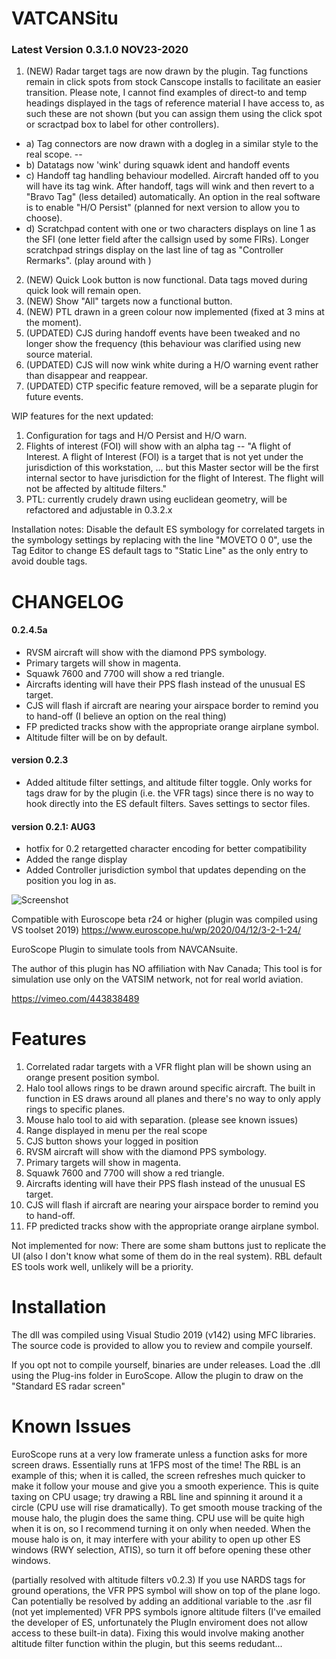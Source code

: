 # VATCANSitu

### Latest Version 0.3.1.0 NOV23-2020
1. (NEW) Radar target tags are now drawn by the plugin. Tag functions remain in click spots from stock Canscope installs to facilitate an easier transition. Please note, I cannot find examples of direct-to and temp headings displayed in the tags of reference material I have access to, as such these are not shown (but you can assign them using the click spot or scractpad box to label for other controllers).
  * a) Tag connectors are now drawn with a dogleg in a similar style to the real scope. -- 
  * b) Datatags now 'wink' during squawk ident and handoff events
  * c) Handoff tag handling behaviour modelled. Aircraft handed off to you will have its tag wink. After handoff, tags will wink and then revert to a "Bravo Tag" (less detailed) automatically. An option in the real software is to enable "H/O Persist" (planned for next version to allow you to choose).
  * d) Scratchpad content with one or two characters displays on line 1 as the SFI (one letter field after the callsign used by some FIRs). Longer scratchpad strings display on the last line of tag as "Controller Rermarks". (play around with )
2. (NEW) Quick Look button is now functional. Data tags moved during quick look will remain open. 
3. (NEW) Show "All" targets now a functional button.
4. (NEW) PTL drawn in a green colour now implemented (fixed at 3 mins at the moment).
5. (UPDATED) CJS during handoff events have been tweaked and no longer show the frequency (this behaviour was clarified using new source material.
6. (UPDATED) CJS will now wink white during a H/O warning event rather than disappear and reappear.
7. (UPDATED) CTP specific feature removed, will be a separate plugin for future events.

WIP features for the next updated:
1. Configuration for tags and H/O Persist and H/O warn.
2. Flights of interest (FOI) will show with an alpha tag -- "A flight of Interest. A flight of Interest (FOI) is a target that is not yet
under the jurisdiction of this workstation, ... but this Master sector will be the first internal sector to have jurisdiction for the flight of Interest. The flight will not be affected by altitude filters."
3. PTL: currently crudely drawn using euclidean geometry, will be refactored and adjustable in 0.3.2.x


Installation notes: Disable the default ES symbology for correlated targets in the symbology settings by replacing with the line "MOVETO 0 0", use the Tag Editor to change ES default tags to "Static Line" as the only entry to avoid double tags.

# CHANGELOG
#### 0.2.4.5a
- RVSM aircraft will show with the diamond PPS symbology. 
- Primary targets will show in magenta.
- Squawk 7600 and 7700 will show a red triangle.
- Aircrafts identing will have their PPS flash instead of the unusual ES target.
- CJS will flash if aircraft are nearing your airspace border to remind you to hand-off (I believe an option on the real thing)
- FP predicted tracks show with the appropriate orange airplane symbol.
- Altitude filter will be on by default.

#### version 0.2.3
- Added altitude filter settings, and altitude filter toggle. Only works for tags draw for by the plugin (i.e. the VFR tags) since there is no way to hook directly into the ES default filters. Saves settings to sector files. 

#### version 0.2.1: AUG3
- hotfix for 0.2 retargetted character encoding for better compatibility
- Added the range display
- Added Controller jurisdiction symbol that updates depending on the position you log in as.

![Screenshot](https://i.imgur.com/CKYPSyb.png)

Compatible with Euroscope beta r24 or higher (plugin was compiled using VS toolset 2019)
https://www.euroscope.hu/wp/2020/04/12/3-2-1-24/

EuroScope Plugin to simulate tools from NAVCANsuite.

The author of this plugin has NO affiliation with Nav Canada; This tool is for simulation use only on the VATSIM network, not for real world aviation. 

https://vimeo.com/443838489

# Features
1. Correlated radar targets with a VFR flight plan will be shown using an orange present position symbol.
2. Halo tool allows rings to be drawn around specific aircraft. The built in function in ES draws around all planes and there's no way to only apply rings to specific planes.
3. Mouse halo tool to aid with separation. (please see known issues)
4. Range displayed in menu per the real scope
5. CJS button shows your logged in position
6. RVSM aircraft will show with the diamond PPS symbology. 
7. Primary targets will show in magenta.
8. Squawk 7600 and 7700 will show a red triangle.
9. Aircrafts identing will have their PPS flash instead of the unusual ES target.
10. CJS will flash if aircraft are nearing your airspace border to remind you to hand-off.
11. FP predicted tracks show with the appropriate orange airplane symbol.

Not implemented for now: There are some sham buttons just to replicate the UI (also I don't know what some of them do in the real system). RBL default ES tools work well, unlikely will be a priority.

# Installation
The dll was compiled using Visual Studio 2019 (v142) using MFC libraries. The source code is provided to allow you to review and compile yourself.

If you opt not to compile yourself, binaries are under releases. Load the .dll using the Plug-ins folder in EuroScope. Allow the plugin to draw on the "Standard ES radar screen"

# Known Issues
EuroScope runs at a very low framerate unless a function asks for more screen draws. Essentially runs at 1FPS most of the time! The RBL is an example of this; when it is called, the screen refreshes much quicker to make it follow your mouse and give you a smooth experience. This is quite taxing on CPU usage; try drawing a RBL line and spinning it around it a circle (CPU use will rise dramatically). To get smooth mouse tracking of the mouse halo, the plugin does the same thing. CPU use will be quite high when it is on, so I recommend turning it on only when needed. When the mouse halo is on, it may interfere with your ability to open up other ES windows (RWY selection, ATIS), so turn it off before opening these other windows.

(partially resolved with altitude filters v0.2.3)
If you use NARDS tags for ground operations, the VFR PPS symbol will show on top of the plane logo. Can potentially be resolved by adding an additional variable to the .asr fil (not yet implemented) VFR PPS symbols ignore altitude filters (I've emailed the developer of ES, unfortunately the PlugIn enviroment does not allow access to these built-in data). Fixing this would involve making another altitude filter function within the plugin, but this seems redudant...
